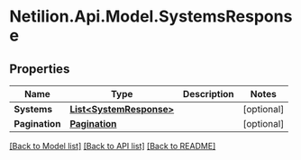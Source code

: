 # Netilion.Api.Model.SystemsResponse
## Properties

Name | Type | Description | Notes
------------ | ------------- | ------------- | -------------
**Systems** | [**List&lt;SystemResponse&gt;**](SystemResponse.md) |  | [optional] 
**Pagination** | [**Pagination**](Pagination.md) |  | [optional] 

[[Back to Model list]](../README.md#documentation-for-models) [[Back to API list]](../README.md#documentation-for-api-endpoints) [[Back to README]](../README.md)

